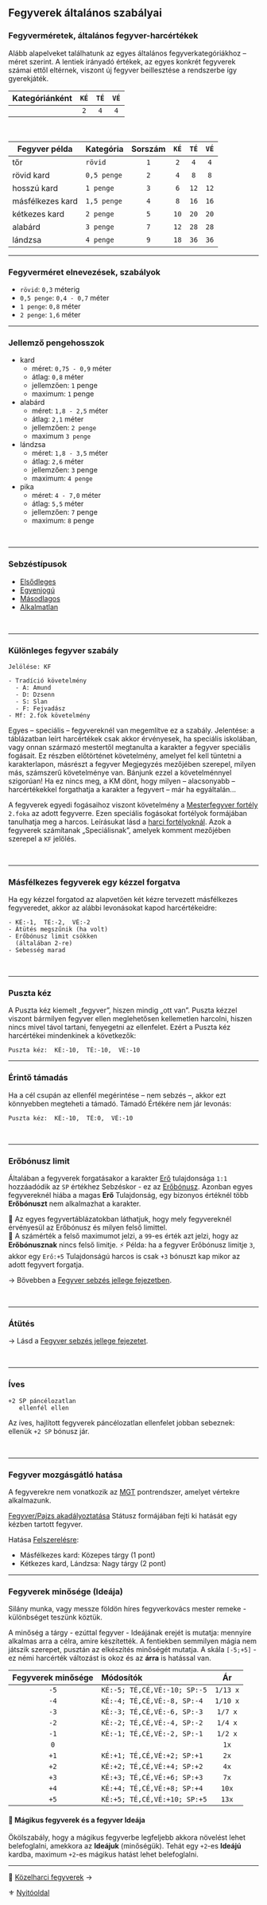 ## Fegyverek általános szabályai

### Fegyverméretek, általános fegyver-harcértékek

Alább alapelveket találhatunk az egyes általános fegyverkategóriákhoz – méret szerint. A lentiek irányadó értékek, az egyes konkrét fegyverek számai ettől eltérnek, viszont új fegyver beillesztése a rendszerbe így gyerekjáték.

| **Kategóriánként** | `KÉ` | `TÉ` | `VÉ` |
| ------------------ |:----:|:----:|:----:|
|                    | `2`  | `4`  | `4`  |
<br />

| **Fegyver példa** | **Kategória** | **Sorszám** | `KÉ` | `TÉ` | `VÉ` |
| ----------------- | ------------- |:-----------:|:----:|:----:|:----:|
| tőr               | `rövid`       |     `1`     | `2`  | `4`  | `4`  |
| rövid kard        | `0,5 penge`   |     `2`     | `4`  | `8`  | `8`  |
| hosszú kard       | `1 penge`     |     `3`     | `6`  | `12` | `12` |
| másfélkezes kard  | `1,5 penge`   |     `4`     | `8`  | `16` | `16` |
| kétkezes kard     | `2 penge`     |     `5`     | `10` | `20` | `20` |
| alabárd           | `3 penge`     |     `7`     | `12` | `28` | `28` |
| lándzsa           | `4 penge`     |     `9`     | `18` | `36` | `36` |


---
### Fegyverméret elnevezések, szabályok

- `rövid`: `0,3` méterig
- `0,5 penge`: `0,4 - 0,7` méter
- `1 penge`: `0,8` méter
- `2 penge`: `1,6` méter

---
### Jellemző pengehosszok

- kard
  - méret: `0,75 - 0,9` méter
  - átlag: `0,8` méter
  - jellemzően: `1` penge
  - maximum: `1` penge
- alabárd
  - méret: `1,8 - 2,5` méter
  - átlag: `2,1` méter
  - jellemzően: `2 penge`
  - maximum `3 penge`
- lándzsa
  - méret: `1,8 - 3,5` méter
  - átlag: `2,6` méter
  - jellemzően: `3` penge
  - maximum: `4 penge`
- pika
  - méret: `4 - 7,0` méter
  - átlag: `5,5` méter
  - jellemzően: `7` penge
  - maximum: `8` penge

<br />

---
### Sebzéstípusok

- [Elsődleges](064_02_05_fegyver_sebzes_jellege.md#sebz%C3%A9st%C3%ADpus-els%C5%91dleges)
- [Egyenjogú](064_02_05_fegyver_sebzes_jellege.md#sebz%C3%A9st%C3%ADpus-egyenjog%C3%BA)
- [Másodlagos](064_02_05_fegyver_sebzes_jellege.md#sebz%C3%A9st%C3%ADpus-m%C3%A1sodlagos)
- [Alkalmatlan](064_02_05_fegyver_sebzes_jellege.md#sebz%C3%A9st%C3%ADpus-alkalmatlan)

<br />

---
### Különleges fegyver szabály

```
Jelölése: KF

- Tradíció követelmény
  - A: Amund
  - D: Dzsenn
  - S: Slan
  - F: Fejvadász
- Mf: 2.fok követelmény
```

Egyes – speciális – fegyvereknél van megemlítve ez a szabály. Jelentése: a táblázatban leírt harcértékek csak akkor érvényesek, ha speciális iskolában, vagy onnan származó mestertől megtanulta a karakter a fegyver speciális fogásait. Ez részben előtörténet követelmény, amelyet fel kell tüntetni a karakterlapon, másrészt a fegyver Megjegyzés mezőjében szerepel, milyen más, számszerű követelménye van. Bánjunk ezzel a követelménnyel szigorúan! Ha ez nincs meg, a KM dönt, hogy milyen – alacsonyabb – harcértékekkel forgathatja a karakter a fegyvert – már ha egyáltalán...

A fegyverek egyedi fogásaihoz viszont követelmény a [Mesterfegyver fortély](fortelyok.harci/mesterfegyver.md) `2.foka` az adott fegyverre. Ezen speciális fogásokat fortélyok formájában tanulhatja meg a harcos. Leírásukat lásd a [harci fortélyoknál](044_harci_fortelyok.md). Azok a fegyverek számítanak „Speciálisnak”, amelyek komment mezőjében szerepel a `KF` jelölés.

<br />

---
### Másfélkezes fegyverek egy kézzel forgatva

Ha egy kézzel forgatod az alapvetően két kézre tervezett másfélkezes fegyveredet, akkor az alábbi levonásokat kapod harcértékeidre:

```
- KÉ:-1,  TÉ:-2,  VÉ:-2
- Átütés megszűnik (ha volt)
- Erőbónusz limit csökken
  (általában 2-re)
- Sebesség marad
```

<br />

---
### Puszta kéz

A Puszta kéz kiemelt „fegyver”, hiszen mindig „ott van”. Puszta kézzel viszont bármilyen fegyver ellen meglehetősen kellemetlen harcolni, hiszen nincs mivel távol tartani, fenyegetni az ellenfelet. Ezért a Puszta kéz harcértékei mindenkinek a következők:

```
Puszta kéz:  KÉ:-10,  TÉ:-10,  VÉ:-10
```

---
### Érintő támadás

Ha a cél csupán az ellenfél megérintése – nem sebzés –, akkor ezt könnyebben megteheti a támadó. Támadó Értékére nem jár levonás:

```
Puszta kéz:  KÉ:-10,  TÉ:0,  VÉ:-10
```

<br />

---
### Erőbónusz limit

Általában a fegyverek forgatásakor a karakter [Erő](014_01_tulajdonsagok.md#-er%C5%91) tulajdonsága `1:1` hozzáadódik az `SP` értékhez Sebzéskor - ez az [Erőbónusz](064_02_05_fegyver_sebzes_jellege.md#er%C5%91b%C3%B3nusz-er%C5%91hi%C3%A1ny-er%C5%91b%C3%B3nusz-limit). Azonban egyes fegyvereknél hiába a magas **Erő** Tulajdonság, egy bizonyos értéknél több **Erőbónuszt** nem alkalmazhat a karakter.

🔆 Az egyes fegyvertáblázatokban láthatjuk, hogy mely fegyvereknél érvényesül az Erőbónusz és milyen felső limittel.\
🔆 A számérték a felső maximumot jelzi, a `99`-es érték azt jelzi, hogy az **Erőbónusznak** nincs felső limitje.
⚡ Példa: ha a fegyver Erőbónusz limitje `3`, akkor egy `Erő:+5` Tulajdonságú harcos is csak `+3` bónuszt kap mikor az adott fegyvert forgatja.

→ Bővebben a [Fegyver sebzés jellege fejezetben](064_02_05_fegyver_sebzes_jellege.md#er%C5%91b%C3%B3nusz-er%C5%91hi%C3%A1ny-er%C5%91b%C3%B3nusz-limit).

<br />

---
### Átütés

→ Lásd a [Fegyver sebzés jellege fejezetet](064_02_05_fegyver_sebzes_jellege.md#%C3%A1t%C3%BCt%C3%A9s).

<br />

---
### Íves

```
+2 SP páncélozatlan
   ellenfél ellen
```
 
Az íves, hajlított fegyverek páncélozatlan ellenfelet jobban sebeznek: ellenük `+2 SP` bónusz jár.

<br />

---
### Fegyver mozgásgátló hatása 

A fegyverekre nem vonatkozik az [MGT](069_03_MGT.md) pontrendszer, amelyet vértekre alkalmazunk.

[Fegyver/Pajzs akadályoztatása](082_statuszok.md#%EF%B8%8F-fegyverpajzs-akad%C3%A1lyoztat%C3%A1sa-1-2) Státusz formájában fejti ki hatását egy kézben tartott fegyver.

Hatása [Felszerelésre](012_kalandozok_elotortenet_szemelyiseg_felszereles.md#felszerel%C3%A9s):
- Másfélkezes kard: Közepes tárgy (1 pont)
- Kétkezes kard, Lándzsa: Nagy tárgy (2 pont)

---
### Fegyverek minősége (Ideája)

Silány munka, vagy messze földön híres fegyverkovács mester remeke - különbséget teszünk köztük.

A minőség a tárgy - ezúttal fegyver - Ideájának erejét is mutatja: mennyire alkalmas arra a célra, amire készítették. A fentiekben semmilyen mágia nem játszik szerepet, pusztán az elkészítés minőségét mutatja. A skála `[-5;+5]` - ez némi harcérték változást is okoz és az **árra** is hatással van.

| Fegyverek minősége | Módosítók                    |    Ár    |
| :----------------: | :--------------------------- | :------: |
|        `-5`        | `KÉ:-5; TÉ,CÉ,VÉ:-10; SP:-5` | `1/13 x` |
|        `-4`        | `KÉ:-4; TÉ,CÉ,VÉ:-8, SP:-4`  | `1/10 x` |
|        `-3`        | `KÉ:-3; TÉ,CÉ,VÉ:-6, SP:-3`  | `1/7 x`  |
|        `-2`        | `KÉ:-2; TÉ,CÉ,VÉ:-4, SP:-2`  | `1/4 x`  |
|        `-1`        | `KÉ:-1; TÉ,CÉ,VÉ:-2, SP:-1`  | `1/2 x`  |
|        `0`         |                              |   `1x`   |
|        `+1`        | `KÉ:+1; TÉ,CÉ,VÉ:+2; SP:+1`  |   `2x`   |
|        `+2`        | `KÉ:+2; TÉ,CÉ,VÉ:+4; SP:+2`  |   `4x`   |
|        `+3`        | `KÉ:+3; TÉ,CÉ,VÉ:+6; SP:+3`  |   `7x`   |
|        `+4`        | `KÉ:+4; TÉ,CÉ,VÉ:+8; SP:+4`  |  `10x`   |
|        `+5`        | `KÉ:+5; TÉ,CÉ,VÉ:+10; SP:+5` |  `13x`   |

#### 🔆 Mágikus fegyverek és a fegyver Ideája

Ökölszabály, hogy a mágikus fegyverbe legfeljebb akkora növelést lehet belefoglalni, amekkora az **Ideájuk** (minőségük). Tehát egy `+2`-es **Ideájú** kardba, maximum `+2`-es mágikus hatást lehet belefoglalni.

---

🔗 [Közelharci fegyverek](068_02_kozelharci_fegyverek.md) →

⚜️ [Nyitóoldal](start.md#6-harcrendszer-%EF%B8%8F)
